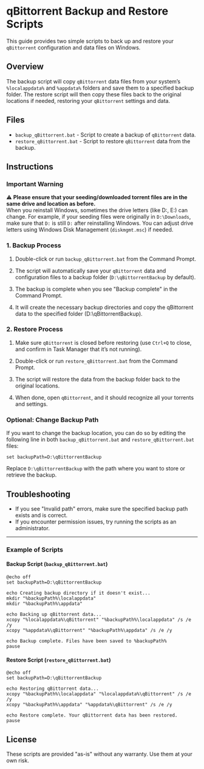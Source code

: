 # qBittorrent Backup and Restore Scripts

This guide provides two simple scripts to back up and restore your `qBittorrent` configuration and data files on Windows.

## Overview

The backup script will copy `qBittorrent` data files from your system’s `%localappdata%` and `%appdata%` folders and save them to a specified backup folder. The restore script will then copy these files back to the original locations if needed, restoring your `qBittorrent` settings and data.

## Files

- `backup_qBittorrent.bat` - Script to create a backup of `qBittorrent` data.
- `restore_qBittorrent.bat` - Script to restore `qBittorrent` data from the backup.

## Instructions

### Important Warning

⚠️ **Please ensure that your seeding/downloaded torrent files are in the same drive and location as before.**  
When you reinstall Windows, sometimes the drive letters (like D:, E:) can change. For example, if your seeding files were originally in `D:\Downloads`, make sure that `D:` is still `D:` after reinstalling Windows. You can adjust drive letters using Windows Disk Management (`diskmgmt.msc`) if needed.

### 1. Backup Process

1. Double-click or run `backup_qBittorrent.bat` from the Command Prompt.
   
2. The script will automatically save your `qBittorrent` data and configuration files to a backup folder (`D:\qBittorrentBackup` by default).

3. The backup is complete when you see "Backup complete" in the Command Prompt.
   
4. It will create the necessary backup directories and copy the qBittorrent data to the specified folder (D:\qBittorrentBackup). 

### 2. Restore Process

1. Make sure `qBittorrent` is closed before restoring (use `Ctrl+Q` to close, and confirm in Task Manager that it’s not running).

2. Double-click or run `restore_qBittorrent.bat` from the Command Prompt.

3. The script will restore the data from the backup folder back to the original locations.

4. When done, open `qBittorrent`, and it should recognize all your torrents and settings.

### Optional: Change Backup Path

If you want to change the backup location, you can do so by editing the following line in both `backup_qBittorrent.bat` and `restore_qBittorrent.bat` files:

```batch
set backupPath=D:\qBittorrentBackup
```

Replace `D:\qBittorrentBackup` with the path where you want to store or retrieve the backup.

## Troubleshooting

- If you see "Invalid path" errors, make sure the specified backup path exists and is correct.
- If you encounter permission issues, try running the scripts as an administrator.

---

### Example of Scripts

#### Backup Script (`backup_qBittorrent.bat`)

```batch
@echo off
set backupPath=D:\qBittorrentBackup

echo Creating backup directory if it doesn't exist...
mkdir "%backupPath%\localappdata"
mkdir "%backupPath%\appdata"

echo Backing up qBittorrent data...
xcopy "%localappdata%\qBittorrent" "%backupPath%\localappdata" /s /e /y
xcopy "%appdata%\qBittorrent" "%backupPath%\appdata" /s /e /y

echo Backup complete. Files have been saved to %backupPath%
pause
```

#### Restore Script (`restore_qBittorrent.bat`)

```batch
@echo off
set backupPath=D:\qBittorrentBackup

echo Restoring qBittorrent data...
xcopy "%backupPath%\localappdata" "%localappdata%\qBittorrent" /s /e /y
xcopy "%backupPath%\appdata" "%appdata%\qBittorrent" /s /e /y

echo Restore complete. Your qBittorrent data has been restored.
pause
```

## License

These scripts are provided "as-is" without any warranty. Use them at your own risk.
